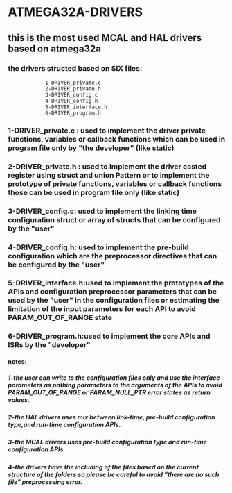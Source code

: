 # ATMEGA32A-DRIVERS
## this is the most used MCAL and HAL drivers based on atmega32a 
### the drivers structed based on SIX files:
                1-DRIVER_private.c
                2-DRIVER_private.h
                3-DRIVER_config.c
                4-DRIVER_config.h
                5-DRIVER_interface.h
                6-DRIVER_program.h

### 1-DRIVER_private.c : used to implement the driver private functions, variables or callback functions which can be used in program file only by "the developer" (like static)
### 2-DRIVER_private.h : used to implement the driver casted register using struct and union Pattern or to implement the prototype of private functions, variables or callback functions those can be used in program file only (like static)
### 3-DRIVER_config.c: used to implement the linking time configuration struct or array of structs that can be configured by the "user"
### 4-DRIVER_config.h: used to implement the pre-build configuration which are the preprocessor directives that can be configured by the "user"
### 5-DRIVER_interface.h:used to implement the prototypes of the APIs and configuration preprocessor parameters that can be used by the "user" in the configuration files or estimating the limitation of the input parameters for each API to avoid PARAM_OUT_OF_RANGE state
### 6-DRIVER_program.h:used to implement the core APIs and ISRs by the "developer"


#### notes:
 
#####   1-the user can write to the configuration files only and use the interface parameters as pathing parameters to the arguments of the APIs to avoid PARAM_OUT_OF_RANGE or PARAM_NULL_PTR error states as return values.
  
#####    2-the HAL drivers uses mix between link-time, pre-build configuration type,and run-time configuration APIs.
 
#####    3-the MCAL drivers uses pre-build configuration type and run-time configuration APIs.
 
#####    4-the drivers have the including of the files based on the current structure of the folders so please be careful to avoid "there are no such file" preprocessing error.
                     
